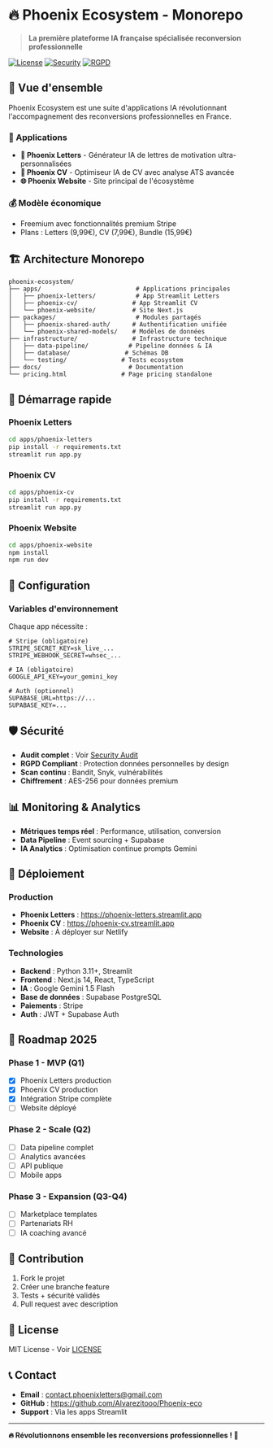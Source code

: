 # 🔥 Phoenix Ecosystem - Monorepo

> **La première plateforme IA française spécialisée reconversion professionnelle**

[![License](https://img.shields.io/badge/License-MIT-blue.svg)](LICENSE)
[![Security](https://img.shields.io/badge/Security-A%2B-green.svg)](docs/SECURITY_AUDIT_ECOSYSTEM_PHOENIX.md)
[![RGPD](https://img.shields.io/badge/RGPD-Compliant-green.svg)](#)

## 🎯 **Vue d'ensemble**

Phoenix Ecosystem est une suite d'applications IA révolutionnant l'accompagnement des reconversions professionnelles en France.

### **🚀 Applications**
- **📝 Phoenix Letters** - Générateur IA de lettres de motivation ultra-personnalisées
- **📄 Phoenix CV** - Optimiseur IA de CV avec analyse ATS avancée  
- **🌐 Phoenix Website** - Site principal de l'écosystème

### **💰 Modèle économique**
- Freemium avec fonctionnalités premium Stripe
- Plans : Letters (9,99€), CV (7,99€), Bundle (15,99€)

## 🏗️ **Architecture Monorepo**

```
phoenix-ecosystem/
├── apps/                          # Applications principales
│   ├── phoenix-letters/           # App Streamlit Letters
│   ├── phoenix-cv/               # App Streamlit CV
│   └── phoenix-website/          # Site Next.js
├── packages/                      # Modules partagés
│   ├── phoenix-shared-auth/      # Authentification unifiée
│   └── phoenix-shared-models/    # Modèles de données
├── infrastructure/               # Infrastructure technique
│   ├── data-pipeline/           # Pipeline données & IA
│   ├── database/               # Schémas DB
│   └── testing/               # Tests ecosystem
├── docs/                        # Documentation
└── pricing.html               # Page pricing standalone
```

## 🚀 **Démarrage rapide**

### **Phoenix Letters**
```bash
cd apps/phoenix-letters
pip install -r requirements.txt
streamlit run app.py
```

### **Phoenix CV**  
```bash
cd apps/phoenix-cv
pip install -r requirements.txt
streamlit run app.py
```

### **Phoenix Website**
```bash
cd apps/phoenix-website
npm install
npm run dev
```

## 🔧 **Configuration**

### **Variables d'environnement**
Chaque app nécessite :
```env
# Stripe (obligatoire)
STRIPE_SECRET_KEY=sk_live_...
STRIPE_WEBHOOK_SECRET=whsec_...

# IA (obligatoire)  
GOOGLE_API_KEY=your_gemini_key

# Auth (optionnel)
SUPABASE_URL=https://...
SUPABASE_KEY=...
```

## 🛡️ **Sécurité**

- **Audit complet** : Voir [Security Audit](docs/SECURITY_AUDIT_ECOSYSTEM_PHOENIX.md)
- **RGPD Compliant** : Protection données personnelles by design
- **Scan continu** : Bandit, Snyk, vulnérabilités
- **Chiffrement** : AES-256 pour données premium

## 📊 **Monitoring & Analytics**

- **Métriques temps réel** : Performance, utilisation, conversion
- **Data Pipeline** : Event sourcing + Supabase
- **IA Analytics** : Optimisation continue prompts Gemini

## 🚀 **Déploiement**

### **Production**
- **Phoenix Letters** : https://phoenix-letters.streamlit.app
- **Phoenix CV** : https://phoenix-cv.streamlit.app  
- **Website** : À déployer sur Netlify

### **Technologies**
- **Backend** : Python 3.11+, Streamlit
- **Frontend** : Next.js 14, React, TypeScript
- **IA** : Google Gemini 1.5 Flash
- **Base de données** : Supabase PostgreSQL
- **Paiements** : Stripe
- **Auth** : JWT + Supabase Auth

## 🎯 **Roadmap 2025**

### **Phase 1 - MVP (Q1)**
- [x] Phoenix Letters production
- [x] Phoenix CV production  
- [x] Intégration Stripe complète
- [ ] Website déployé

### **Phase 2 - Scale (Q2)**
- [ ] Data pipeline complet
- [ ] Analytics avancées
- [ ] API publique
- [ ] Mobile apps

### **Phase 3 - Expansion (Q3-Q4)**
- [ ] Marketplace templates
- [ ] Partenariats RH
- [ ] IA coaching avancé

## 🤝 **Contribution**

1. Fork le projet
2. Créer une branche feature
3. Tests + sécurité validés
4. Pull request avec description

## 📄 **License**

MIT License - Voir [LICENSE](LICENSE)

## 📞 **Contact**

- **Email** : contact.phoenixletters@gmail.com
- **GitHub** : https://github.com/Alvarezitooo/Phoenix-eco
- **Support** : Via les apps Streamlit

---

**🔥 Révolutionnons ensemble les reconversions professionnelles ! 🚀**